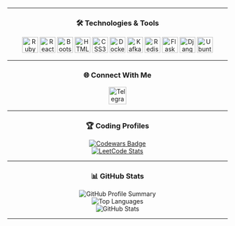 <!-- Optional: Add a short bio -->
<!--
### 👋 About Me
Hi! I'm Matvey Sviadysh – a passionate developer with a love for solving complex problems and building scalable web applications.

🔭 I’m currently working on: [Your Project Name]  
🌱 I’m currently learning: [New Technology or Framework]  
💬 Ask me about: Django, React, Redis, Kafka  
-->

---

<h3 align="center">🛠 Technologies & Tools</h3>

<p align="center">
  <img src="https://raw.githubusercontent.com/danielcranney/readme-generator/main/public/icons/skills/ruby-colored.svg" width="36" height="36" alt="Ruby" />
  <img src="https://raw.githubusercontent.com/danielcranney/readme-generator/main/public/icons/skills/react-colored.svg" width="36" height="36" alt="React" />
  <img src="https://raw.githubusercontent.com/danielcranney/readme-generator/main/public/icons/skills/bootstrap-colored.svg" width="36" height="36" alt="Bootstrap" />
  <img src="https://raw.githubusercontent.com/danielcranney/readme-generator/main/public/icons/skills/html5-colored.svg" width="36" height="36" alt="HTML5" />
  <img src="https://raw.githubusercontent.com/danielcranney/readme-generator/main/public/icons/skills/css3-colored.svg" width="36" height="36" alt="CSS3" />
  <img src="https://raw.githubusercontent.com/danielcranney/readme-generator/main/public/icons/skills/docker-colored.svg" width="36" height="36" alt="Docker" />
  <img src="https://cdn.jsdelivr.net/gh/devicons/devicon/icons/apachekafka/apachekafka-original.svg" width="36" height="36" alt="Kafka" />
  <img src="https://cdn.jsdelivr.net/gh/devicons/devicon/icons/redis/redis-original.svg" width="36" height="36" alt="Redis" />
  <img src="https://raw.githubusercontent.com/danielcranney/readme-generator/main/public/icons/skills/flask-colored.svg" width="36" height="36" alt="Flask" />
  <img src="https://raw.githubusercontent.com/danielcranney/readme-generator/main/public/icons/skills/django-colored.svg" width="36" height="36" alt="Django" />
  <img src="https://cdn.jsdelivr.net/gh/devicons/devicon/icons/ubuntu/ubuntu-plain.svg" width="36" height="36" alt="Ubuntu" />
</p>

---

<h3 align="center">🌐 Connect With Me</h3>

<p align="center">
  <a href="https://t.me/blabla262" target="_blank">
    <img src="https://cdn-icons-png.flaticon.com/512/2111/2111646.png" width="40" height="40" alt="Telegram" />
  </a>
</p>

---

<h3 align="center">🏆 Coding Profiles</h3>

<p align="center">
  <a href="https://www.codewars.com/users/MatveySviadysh">
    <img src="https://www.codewars.com/users/MatveySviadysh/badges/small" alt="Codewars Badge" />
  </a>
  <br />
  <a href="https://leetcode.com/u/MavteySviadysh/">
    <img src="https://leetcard.jacoblin.cool/MavteySviadysh?theme=light&font=source_code_pro&ext=contest" alt="LeetCode Stats" />
  </a>
</p>

---

<h3 align="center">📊 GitHub Stats</h3>

<p align="center">
  <img src="https://github-profile-summary-cards.vercel.app/api/cards/profile-details?username=MatveySviadysh&theme=tokyonight" alt="GitHub Profile Summary"/>
  <br />
  <img src="https://github-readme-stats.vercel.app/api/top-langs/?username=MatveySviadysh&layout=compact&theme=tokyonight" alt="Top Languages"/>
  <br />
  <img src="https://github-readme-stats.vercel.app/api?username=MatveySviadysh&show_icons=true&theme=tokyonight" alt="GitHub Stats"/>
</p>

---

<!-- Optional: Add pinned repositories section -->
<!--
### 📌 Featured Projects

[![Repo Name](https://github-readme-stats.vercel.app/api/pin/?username=MatveySviadysh&repo=REPO_NAME&theme=tokyonight)](https://github.com/MatveySviadysh/REPO_NAME)
-->
